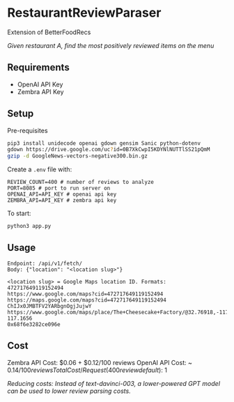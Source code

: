 # RestaurantReviewParaser

Extension of BetterFoodRecs

*Given restaurant A, find the most positively reviewed items on the menu*

## Requirements

- OpenAI API Key
- Zembra API Key

## Setup

Pre-requisites

```bash
pip3 install unidecode openai gdown gensim Sanic python-dotenv
gdown https://drive.google.com/uc?id=0B7XkCwpI5KDYNlNUTTlSS21pQmM
gzip -d GoogleNews-vectors-negative300.bin.gz
```

Create a `.env` file with:

```
REVIEW_COUNT=400 # number of reviews to analyze
PORT=8085 # port to run server on
OPENAI_API=API_KEY # openai api key
ZEMBRA_API=API_KEY # zembra api key
```

To start:

```python3 app.py```

## Usage

```Method: POST 
Endpoint: /api/v1/fetch/
Body: {"location": "<location slug>"}

<location slug> = Google Maps location ID. Formats:
472717649119152494
https://www.google.com/maps?cid=472717649119152494
https://maps.google.com/maps?cid=472717649119152494
ChIJx0JMBTFV2YARbgnOgjJujwY
https://www.google.com/maps/place/The+Cheesecake+Factory/@32.76918,-117.1677887,17z/data=!3m1!4b1!4m5!3m4!1s0x0:0x68f6e3282ce096e!8m2!3d32.76918!4d-117.1656
0x68f6e3282ce096e
```

## Cost

Zembra API Cost: $0.06 + $0.12/100 reviews
OpenAI API Cost: ~ $0.14/100 reviews
Total Cost/Request (400 review default): ~$1

*Reducing costs: Instead of text-davinci-003, a lower-powered GPT model can be used to lower review parsing costs.* 
